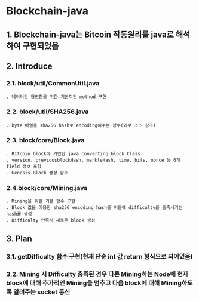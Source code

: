 # Blockchain-java

## 1. Blockchain-java는 Bitcoin 작동원리를 java로 해석하여 구현되었음


## 2. Introduce
### 2.1. block/util/CommonUtil.java
    . 데이터간 형변환을 위한 기본적인 method 구현

### 2.2. block/util/SHA256.java
    . byte 배열을 sha256 hash로 encoding해주는 함수(외부 소스 참조)

### 2.3. block/core/Block.java
    . Bitcoin block에 기반한 java converting block Class
    . version, previousblockHash, merkleHash, time, bits, nonce 등 6개 field 정보 포함
    . Genesis Block 생성 함수

### 2.4.block/core/Mining.java
    . Mining을 위한 기본 함수 구현
    . Block 값을 이용한 sha256 encoding hash를 이용해 difficulty를 충족시키는 hash를 생성
    . Difficulty 만족시 새로운 block 생성


## 3. Plan
### 3.1. getDifficulty 함수 구현(현재 단순 int 값 return 형식으로 되어있음)

### 3.2.  Mining 시 Difficulty 충족된 경우 다른 Mining하는 Node에 현재 block에 대해 추가적인 Mining을 멈추고 다음 block에 대해 Mining하도록 알려주는 socket 통신 
